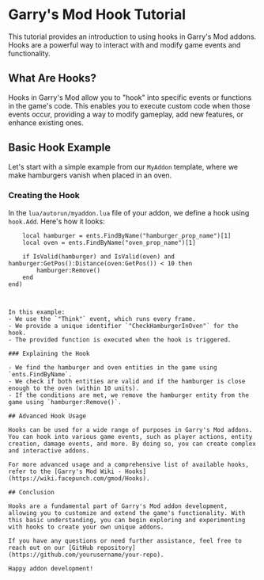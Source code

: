 
# Garry's Mod Hook Tutorial

This tutorial provides an introduction to using hooks in Garry's Mod addons. Hooks are a powerful way to interact with and modify game events and functionality.

## What Are Hooks?

Hooks in Garry's Mod allow you to "hook" into specific events or functions in the game's code. This enables you to execute custom code when those events occur, providing a way to modify gameplay, add new features, or enhance existing ones.

## Basic Hook Example

Let's start with a simple example from our `MyAddon` template, where we make hamburgers vanish when placed in an oven.

### Creating the Hook

In the `lua/autorun/myaddon.lua` file of your addon, we define a hook using `hook.Add`. Here's how it looks:

```hook.Add("Think", "CheckHamburgerInOven", function()
    local hamburger = ents.FindByName("hamburger_prop_name")[1]
    local oven = ents.FindByName("oven_prop_name")[1]
    
    if IsValid(hamburger) and IsValid(oven) and hamburger:GetPos():Distance(oven:GetPos()) < 10 then
        hamburger:Remove()
    end
end)



In this example:
- We use the `"Think"` event, which runs every frame.
- We provide a unique identifier `"CheckHamburgerInOven"` for the hook.
- The provided function is executed when the hook is triggered.

### Explaining the Hook

- We find the hamburger and oven entities in the game using `ents.FindByName`.
- We check if both entities are valid and if the hamburger is close enough to the oven (within 10 units).
- If the conditions are met, we remove the hamburger entity from the game using `hamburger:Remove()`.

## Advanced Hook Usage

Hooks can be used for a wide range of purposes in Garry's Mod addons. You can hook into various game events, such as player actions, entity creation, damage events, and more. By doing so, you can create complex and interactive addons.

For more advanced usage and a comprehensive list of available hooks, refer to the [Garry's Mod Wiki - Hooks](https://wiki.facepunch.com/gmod/Hooks).

## Conclusion

Hooks are a fundamental part of Garry's Mod addon development, allowing you to customize and extend the game's functionality. With this basic understanding, you can begin exploring and experimenting with hooks to create your own unique addons.

If you have any questions or need further assistance, feel free to reach out on our [GitHub repository](https://github.com/yourusername/your-repo).

Happy addon development!

